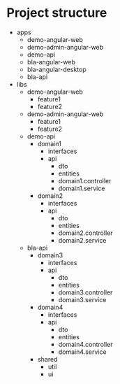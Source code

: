# Project structure

- apps
  - demo-angular-web
  - demo-admin-angular-web
  - demo-api
  - bla-angular-web
  - bla-angular-desktop
  - bla-api
- libs
  - demo-angular-web
    - feature1
    - feature2
  - demo-admin-angular-web
    - feature1
    - feature2
  - demo-api
    - domain1
      - interfaces
      - api
        - dto
        - entities
        - domain1.controller
        - domain1.service
    - domain2
      - interfaces
      - api
        - dto
        - entities
        - domain2.controller
        - domain2.service
  - bla-api
    - domain3
      - interfaces
      - api
        - dto
        - entities
        - domain3.controller
        - domain3.service
    - domain4
      - interfaces
      - api
        - dto
        - entities
        - domain4.controller
        - domain4.service
    - shared
      - util
      - ui
